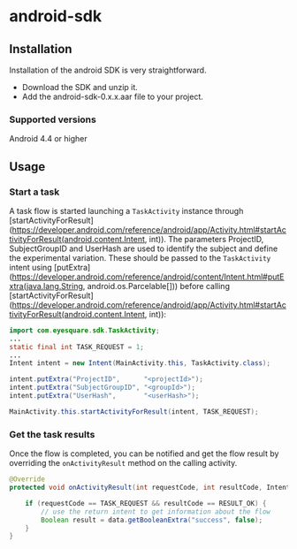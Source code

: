 # android-sdk

## Installation

Installation of the android SDK is very straightforward.

- Download the SDK and unzip it.
- Add the android-sdk-0.x.x.aar file to your project.

### Supported versions

Android 4.4 or higher

## Usage

### Start a task

A task flow is started launching a `TaskActivity` instance through [startActivityForResult](https://developer.android.com/reference/android/app/Activity.html#startActivityForResult(android.content.Intent, int)). The parameters ProjectID, SubjectGroupID and UserHash are used to identify the subject and define the experimental variation. These should be passed to the `TaskActivity` intent using [putExtra](https://developer.android.com/reference/android/content/Intent.html#putExtra(java.lang.String, android.os.Parcelable[])) before calling [startActivityForResult](https://developer.android.com/reference/android/app/Activity.html#startActivityForResult(android.content.Intent, int)):


```java
import com.eyesquare.sdk.TaskActivity;
...
static final int TASK_REQUEST = 1;
...
Intent intent = new Intent(MainActivity.this, TaskActivity.class);

intent.putExtra("ProjectID",      "<projectId>");
intent.putExtra("SubjectGroupID", "<groupId>");
intent.putExtra("UserHash",       "<userHash>");

MainActivity.this.startActivityForResult(intent, TASK_REQUEST);
```

### Get the task results

Once the flow is completed, you can be notified and get the flow result  by overriding the `onActivityResult` method on the calling activity.

```java
@Override
protected void onActivityResult(int requestCode, int resultCode, Intent data) {

	if (requestCode == TASK_REQUEST && resultCode == RESULT_OK) {
		// use the return intent to get information about the flow
		Boolean result = data.getBooleanExtra("success", false);
	}
}
```
